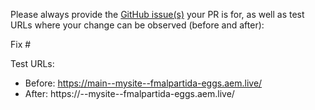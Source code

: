 Please always provide the [GitHub issue(s)](../issues) your PR is for, as well as test URLs where your change can be observed (before and after):

Fix #<gh-issue-id>

Test URLs:
- Before: https://main--mysite--fmalpartida-eggs.aem.live/
- After: https://<branch>--mysite--fmalpartida-eggs.aem.live/
